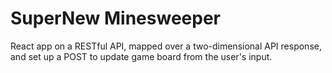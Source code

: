 # SuperNew Minesweeper

React app on a RESTful API, mapped over a two-dimensional API response, and set up a POST to update game board from the user's input.
